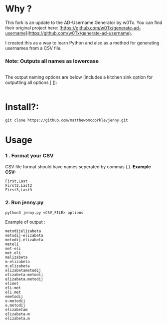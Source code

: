# Why ?


This fork is an update to the AD-Username Generator by w0Tx.
You can find their original project here: [https://github.com/w0Tx/generate-ad-username](https://github.com/w0Tx/generate-ad-username).

I created this as a way to learn Python and also as a method for generating usernames from a CSV file. 
<br>
### Note: Outputs all names as lowercase
<br>
The output naming options are below (includes a kitchen sink option for outputting all options [ ]):

```

```

# Install?:

```
git clone https://github.com/matthewomccorkle/jenny.git
```

# Usage

### 1 . Format your CSV

CSV file format should have names seperated by commas (,).
**Example CSV:**

```
First,Last
First2,Last2
First3,Last3
```
### 2. Run jenny.py
```
python3 jenny.py <CSV_FILE> options
```



Example of output : 

```
metodijelizabeta
metodij-elizabeta
metodij.elizabeta
meteli
met-eli
met.eli
melizabeta
m-elizabeta
m.elizabeta
elizabetametodij
elizabeta-metodij
elizabeta.metodij
elimet
eli-met
eli.met
emetodij
e-metodij
e.metodij
elizabetam
elizabeta-m
elizabeta.m
```